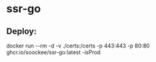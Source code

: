 # ssr-go


## Deploy:

docker run --rm -d -v ./certs:/certs -p 443:443 -p 80:80 ghcr.io/soockee/ssr-go:latest -isProd